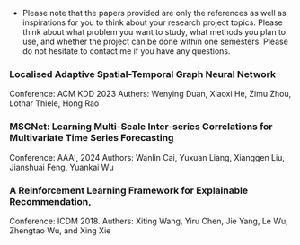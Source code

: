 - Please note that the papers provided are only the references as well as inspirations for you to think about your research project topics. Please think about what problem you want to study, what methods you plan to use, and whether the project can be done within one semesters.  Please do not hesitate to contact me if you have any questions. 


### Localised Adaptive Spatial-Temporal Graph Neural Network
Conference: ACM KDD 2023
Authers: Wenying Duan, Xiaoxi He, Zimu Zhou, Lothar Thiele, Hong Rao


### MSGNet: Learning Multi-Scale Inter-series Correlations for Multivariate Time Series Forecasting
Conference: AAAI, 2024
Authors: Wanlin Cai, Yuxuan Liang, Xianggen Liu, Jianshuai Feng, Yuankai Wu


### A Reinforcement Learning Framework for Explainable Recommendation, 
Conference: ICDM 2018.
Authers: Xiting Wang, Yiru Chen, Jie Yang, Le Wu, Zhengtao Wu, and Xing Xie